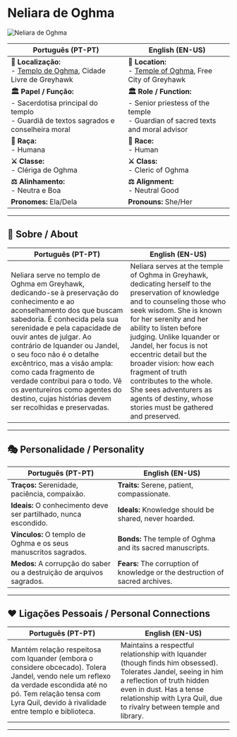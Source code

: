 # Neliara de Oghma

![Neliara de Oghma](assets/npc/npc_blank.png)

| **Português (PT-PT)** | **English (EN-US)** |
| --------------------- | ------------------- |
| **📍 Localização:**<br>- [Templo de Oghma](temple_of_oghma.md), Cidade Livre de Greyhawk | **📍 Location:**<br>- [Temple of Oghma](temple_of_oghma.md), Free City of Greyhawk |
| **🏛 Papel / Função:**<br>- Sacerdotisa principal do templo<br>- Guardiã de textos sagrados e conselheira moral | **🏛 Role / Function:**<br>- Senior priestess of the temple<br>- Guardian of sacred texts and moral advisor |
| **🧬 Raça:**<br>- Humana | **🧬 Race:**<br>- Human |
| **⚔ Classe:**<br>- Clériga de Oghma | **⚔ Class:**<br>- Cleric of Oghma |
| **⚖ Alinhamento:**<br>- Neutra e Boa | **⚖ Alignment:**<br>- Neutral Good |
| **Pronomes:** Ela/Dela | **Pronouns:** She/Her |

---

## 📖 Sobre / About

| **Português (PT-PT)** | **English (EN-US)** |
| --------------------- | ------------------- |
| Neliara serve no templo de Oghma em Greyhawk, dedicando-se à preservação do conhecimento e ao aconselhamento dos que buscam sabedoria. É conhecida pela sua serenidade e pela capacidade de ouvir antes de julgar. Ao contrário de Iquander ou Jandel, o seu foco não é o detalhe excêntrico, mas a visão ampla: como cada fragmento de verdade contribui para o todo. Vê os aventureiros como agentes do destino, cujas histórias devem ser recolhidas e preservadas. | Neliara serves at the temple of Oghma in Greyhawk, dedicating herself to the preservation of knowledge and to counseling those who seek wisdom. She is known for her serenity and her ability to listen before judging. Unlike Iquander or Jandel, her focus is not eccentric detail but the broader vision: how each fragment of truth contributes to the whole. She sees adventurers as agents of destiny, whose stories must be gathered and preserved. |

---
## 🎭 Personalidade / Personality

| **Português (PT-PT)** | **English (EN-US)** |
| --------------------- | ------------------- |
| **Traços:** Serenidade, paciência, compaixão. | **Traits:** Serene, patient, compassionate. |
| **Ideais:** O conhecimento deve ser partilhado, nunca escondido. | **Ideals:** Knowledge should be shared, never hoarded. |
| **Vínculos:** O templo de Oghma e os seus manuscritos sagrados. | **Bonds:** The temple of Oghma and its sacred manuscripts. |
| **Medos:** A corrupção do saber ou a destruição de arquivos sagrados. | **Fears:** The corruption of knowledge or the destruction of sacred archives. |

---
## ❤️ Ligações Pessoais / Personal Connections

| **Português (PT-PT)** | **English (EN-US)** |
| --------------------- | ------------------- |
| Mantém relação respeitosa com Iquander (embora o considere obcecado). Tolera Jandel, vendo nele um reflexo da verdade escondida até no pó. Tem relação tensa com Lyra Quil, devido à rivalidade entre templo e biblioteca. | Maintains a respectful relationship with Iquander (though finds him obsessed). Tolerates Jandel, seeing in him a reflection of truth hidden even in dust. Has a tense relationship with Lyra Quil, due to rivalry between temple and library. |

---